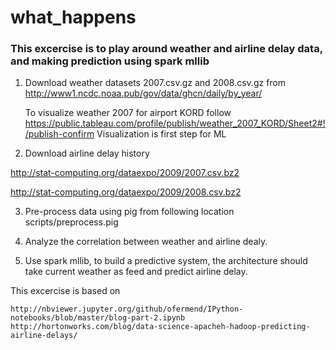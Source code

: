 # what_happens


### This excercise is to play around weather and airline delay data, and making prediction using spark mllib 

1.  Download weather datasets  2007.csv.gz  and 2008.csv.gz from
http://www1.ncdc.noaa.pub/gov/data/ghcn/daily/by_year/

	To visualize weather 2007 for airport KORD follow https://public.tableau.com/profile/publish/weather_2007_KORD/Sheet2#!/publish-confirm
	Visualization is first step for ML

2.  Download airline delay history

http://stat-computing.org/dataexpo/2009/2007.csv.bz2


http://stat-computing.org/dataexpo/2009/2008.csv.bz2

3.  Pre-process data using pig from following location
	scripts/preprocess.pig

4.  Analyze the correlation between weather and airline dealy.
5.  Use spark mllib, to build a predictive system, the architecture should take current weather as feed and predict airline delay.


This excercise is based on


	http://nbviewer.jupyter.org/github/ofermend/IPython-notebooks/blob/master/blog-part-2.ipynb
	http://hortonworks.com/blog/data-science-apacheh-hadoop-predicting-airline-delays/




